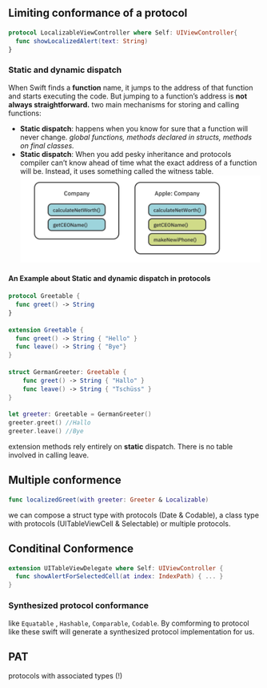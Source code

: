 ## Limiting conformance of a protocol
```Swift
protocol LocalizableViewController where Self: UIViewController{
  func showLocalizedAlert(text: String)
}
```
### Static and dynamic dispatch
When Swift finds a **function** name, it jumps to the address of that function and starts executing the code. But jumping to a function’s address is **not always straightforward.**
two main mechanisms for storing and calling functions:
* **Static dispatch**: 
  happens when you know for sure that a function will never change.
  *global functions, methods declared in structs, methods on final classes.*
* **Static dispatch**:
  When you add pesky inheritance and protocols
 compiler can’t know ahead of time what the exact address of a function will be. Instead, it uses something called the witness table.
  ![witness table](attachments/witness-table.png)
#### An Example about Static and dynamic dispatch in protocols
```Swift 
protocol Greetable {
  func greet() -> String
}

extension Greetable {
  func greet() -> String { "Hello" }
  func leave() -> String { "Bye"}
}

struct GermanGreeter: Greetable {
	func greet() -> String { "Hallo" }
	func leave() -> String { "Tschüss" }
}

let greeter: Greetable = GermanGreeter()
greeter.greet() //Hallo
greeter.leave() //Bye

```
extension methods rely entirely on **static** dispatch. There is no table involved in calling leave.
## Multiple conformence
```Swift
func localizedGreet(with greeter: Greeter & Localizable)
```
we can compose a struct type with protocols (Date & Codable), a class type with protocols (UITableViewCell & Selectable) or multiple protocols.

## Conditinal Conformence
```Swift
extension UITableViewDelegate where Self: UIViewController {
  func showAlertForSelectedCell(at index: IndexPath) { ... }
}
```
### Synthesized protocol conformance
like `Equatable` , `Hashable`, `Comparable`, `Codable`. By comforming to protocol like these swift will generate a synthesized protocol implementation for us.

## PAT
protocols with associated types (!)

